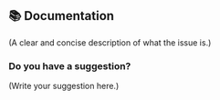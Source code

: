 <!--
  Thanks for participating in this project!
  Please:
    - do at least one GitHub search in current issues, maybe your question is already here
-->

## 📚 Documentation

(A clear and concise description of what the issue is.)

### Do you have a suggestion?

(Write your suggestion here.)